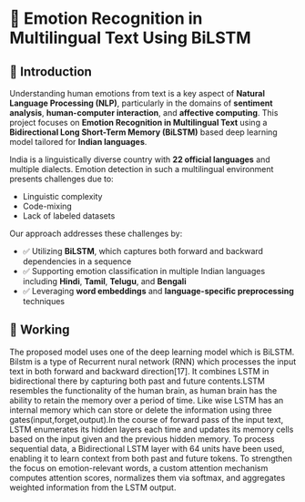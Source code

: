 # 🧠 Emotion Recognition in Multilingual Text Using BiLSTM

## 📌 Introduction

Understanding human emotions from text is a key aspect of **Natural Language Processing (NLP)**, particularly in the domains of **sentiment analysis**, **human-computer interaction**, and **affective computing**. This project focuses on **Emotion Recognition in Multilingual Text** using a **Bidirectional Long Short-Term Memory (BiLSTM)** based deep learning model tailored for **Indian languages**.

India is a linguistically diverse country with **22 official languages** and multiple dialects. Emotion detection in such a multilingual environment presents challenges due to:
- Linguistic complexity  
- Code-mixing  
- Lack of labeled datasets

Our approach addresses these challenges by:
- ✅ Utilizing **BiLSTM**, which captures both forward and backward dependencies in a sequence  
- ✅ Supporting emotion classification in multiple Indian languages including **Hindi**, **Tamil**, **Telugu**, and **Bengali**  
- ✅ Leveraging **word embeddings** and **language-specific preprocessing** techniques  

## 📌 Working

The proposed model uses one of the deep learning model which is BiLSTM.  Bilstm is a type of Recurrent nural network (RNN) which processes the input text in both forward and backward direction[17]. It combines LSTM in bidirectional there by capturing both past and future contents.LSTM resembles the functionality of the human brain, as human brain  has the ability to retain the memory over a period of time. Like wise LSTM has an internal memory which can store or delete the 
information using three gates(input,forget,output).In the course of forward pass of the input text, LSTM   enumerates its hidden layers each time and updates its memory cells based on the input given and the previous hidden memory.
To process sequential data, a Bidirectional LSTM layer with 64 units have been used, enabling it to learn context from both past and future tokens. To strengthen the focus on emotion-relevant words, a custom attention mechanism  computes attention scores, normalizes them via softmax, and aggregates weighted information from the LSTM output.
